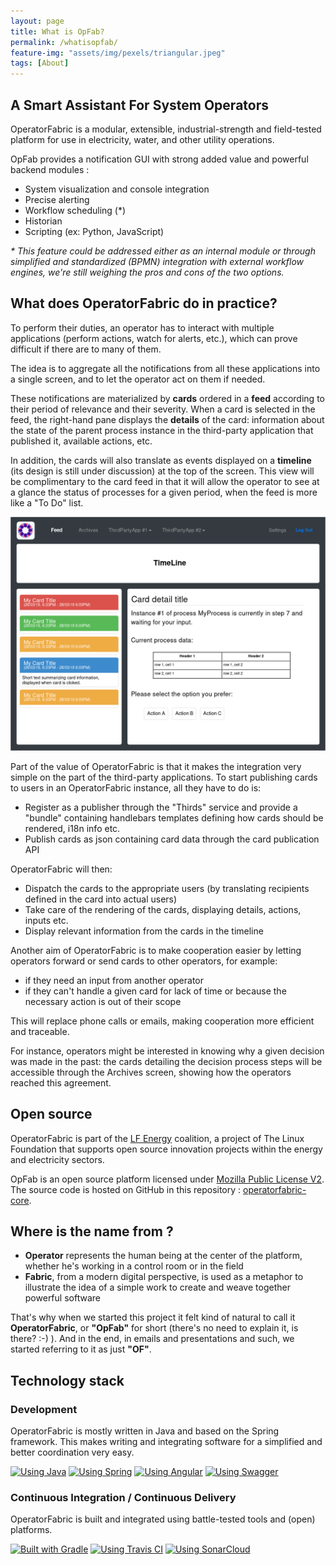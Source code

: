 ```yaml
---
layout: page
title: What is OpFab?
permalink: /whatisopfab/
feature-img: "assets/img/pexels/triangular.jpeg"
tags: [About]
---
```


## A Smart Assistant For System Operators

OperatorFabric is a modular, extensible, industrial-strength and field-tested platform for use in electricity, water, and other utility operations.

OpFab provides a notification GUI with strong added value and powerful backend modules :

- System visualization and console integration
- Precise alerting
- Workflow scheduling (*)
- Historian
- Scripting (ex: Python, JavaScript)

_* This feature could be addressed either as an internal module or through simplified and standardized (BPMN) integration with external workflow engines, we're still weighing the pros and cons of the two options._

## What does OperatorFabric do in practice?

To perform their duties, an operator has to interact with multiple applications (perform actions, watch for alerts, etc.), which can prove difficult if there are to many of them.

The idea is to aggregate all the notifications from all these applications into a single screen, and to let the operator act on them if needed. 

These notifications are materialized by **cards** ordered in a **feed** according to their period of relevance and their severity. 
When a card is selected in the feed, the right-hand pane displays the **details** of the card: information about the state of the parent process instance in the third-party application that published it, available actions, etc. 

In addition, the cards will also translate as events displayed on a **timeline** (its design is still under discussion) at the top of the screen. 
This view will be complimentary to the card feed in that it will allow the operator to see at a glance the status of processes for a given period, when the feed is more like a "To Do" list.

![Feed screen layout](../assets/img/ui_schema/feed_details_1.png)

Part of the value of OperatorFabric is that it makes the integration very simple on the part of the third-party applications. 
To start publishing cards to users in an OperatorFabric instance, all they have to do is:
* Register as a publisher through the "Thirds" service and provide a "bundle" containing handlebars templates defining how cards should be rendered, i18n info etc.
* Publish cards as json containing card data through the card publication API

OperatorFabric will then:
* Dispatch the cards to the appropriate users (by translating recipients defined in the card into actual users)
* Take care of the rendering of the cards, displaying details, actions, inputs etc.
* Display relevant information from the cards in the timeline

Another aim of OperatorFabric is to make cooperation easier by letting operators forward or send cards to other operators, for example:
* if they need an input from another operator
* if they can't handle a given card for lack of time or because the necessary action is out of their scope

This will replace phone calls or emails, making cooperation more efficient and traceable.

For instance, operators might be interested in knowing why a given decision was made in the past: 
the cards detailing the decision process steps will be accessible through the Archives screen, showing how the 
operators reached this agreement.

## Open source

OperatorFabric is part of the [LF Energy](https://www.lfenergy.org/) coalition, a project of The Linux Foundation that supports open source innovation projects within the energy and electricity sectors.

OpFab is an open source platform licensed under [Mozilla Public License V2](https://www.mozilla.org/en-US/MPL/2.0/). 
The source code is hosted on GitHub in this repository : [operatorfabric-core](https://github.com/opfab/operatorfabric-core).

## Where is the name from ?

 - **Operator** represents the human being at the center of the platform, whether he's working in a control room or in the field
 - **Fabric**, from a modern digital perspective, is used as a metaphor to illustrate the idea of a simple work to create and weave together powerful software

That's why when we started this project it felt kind of natural to call it **OperatorFabric**, or **"OpFab"** for short (there's no need to explain it, is there? :-) ).
And in the end, in emails and presentations and such, we started referring to it as just **"OF"**.

## Technology stack

### Development
OperatorFabric is mostly written in Java and based on the Spring framework. This makes writing and integrating software for a simplified and better coordination very easy.

[![Using Java](https://img.shields.io/badge/Using-Java-%237473C0.svg?style=for-the-badge)]() 
[![Using Spring](https://img.shields.io/badge/Using-Spring-%236db33f.svg?style=for-the-badge)](https://spring.io/) 
[![Using Angular](https://img.shields.io/badge/Using-Angular-%237473C0.svg?style=for-the-badge)](https://angular.io/)
[![Using Swagger](https://img.shields.io/badge/Using-Swagger-%237473C0.svg?style=for-the-badge)](https://swagger.io/)

### Continuous Integration / Continuous Delivery
OperatorFabric is built and integrated using battle-tested tools and (open) platforms. 

[![Built with Gradle](https://img.shields.io/badge/Built%20with-Gradle-%23410099.svg?style=for-the-badge)](https://gradle.org/)
[![Using Travis CI](https://img.shields.io/badge/Using-Travis%20CI-%23FF647D.svg?style=for-the-badge)](https://travis-ci.org/opfab/operatorfabric-core)
[![Using SonarCloud](https://img.shields.io/badge/Using-SonarCloud-%23FF647D.svg?style=for-the-badge)](https://sonarcloud.io/dashboard?id=org.lfenergy.operatorfabric%3Aoperatorfabric-core)
